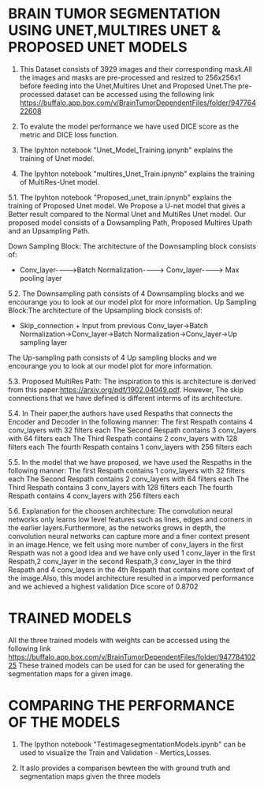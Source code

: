 # BRAIN TUMOR SEGMENTATION USING UNET,MULTIRES UNET & PROPOSED UNET MODELS

1. This Dataset consists of 3929 images and their corresponding mask.All the images and masks are pre-processed and resized to 256x256x1 before feeding into the Unet,Multires Unet and Proposed Unet.The pre-processed dataset can be accessed using the following link https://buffalo.app.box.com/v/BrainTumorDependentFiles/folder/94776422608

2. To evalute the model performance we have used DICE score as the metric and DICE loss function.

3. The Ipyhton notebook "Unet_Model_Training.ipnynb" explains the training of Unet model.

4. The Ipyhton notebook "multires_Unet_Train.ipnynb" explains the training of MultiRes-Unet model.

5.1. The Ipyhton notebook "Proposed_unet_train.ipnynb" explains the training of Proposed Unet model.
We Propose a U-net model that gives a Better result compared to the Normal Unet and MultiRes Unet model.
Our proposed model consists of a Dowsampling Path, Proposed Multires Upath and an Upsampling Path.

 Down Sampling Block: The architecture of the Downsampling block consists of:
 
 *  Conv_layer---->Batch Normalization----> Conv_layer----> Max pooling layer

                                      
                                     
5.2. The Downsampling path consists of 4 Downsampling blocks and we encourange you to look at our model plot for more information.
Up Sampling Block:The architecture of the Upsampling block consists of:

* Skip_connection + Input from previous Conv_layer->Batch Normalization->Conv_layer->Batch Normalization->Conv_layer->Up sampling layer
                    
The Up-sampling path consists of 4 Up sampling blocks and we encourange you to look at our model plot for more information.

5.3. Proposed MultiRes Path: The inspiration to this is architecture is derived from this paper:https://arxiv.org/pdf/1902.04049.pdf. However, The skip connections that we have defined is different interms of its architecture.

5.4. In Their paper,the authors have used Respaths that connects the Encoder and Decoder in the following manner:
The first Respath contains 4 conv_layers with 32 filters each
The Second Respath contains 3 conv_layers with 64 filters each
The Third Respath contains 2 conv_layers with 128 filters each
The fourth Respath contains 1 conv_layers with 256 filters each

5.5. In the model that we have proposed, we have used the Respaths in the following manner:
The first Respath contains 1 conv_layers with 32 filters each
The Second Respath contains 2 conv_layers with 64 filters each
The Third Respath contains 3 conv_layers with 128 filters each
The fourth Respath contains 4 conv_layers with 256 filters each

5.6. Explanation for the choosen architecture: 
The convolution neural networks only learns low level features such as lines, edges and corners in the earlier layers.Furthermore, as the networks grows in depth, the convolution neural networks can capture more and a finer context present in an image.Hence, we felt using more number of conv_layers in the first Respath was not a good idea and we have only used 1 conv_layer in the first Respath,2 conv_layer in the second Respath,3 conv_layer in the third Respath and 4 conv_layers in the 4th Respath that contains more context of the image.Also, this model architecture resulted in a imporved performance and we achieved a highest validation Dice score of 0.8702

# TRAINED MODELS
All the three trained models with weights can be accessed using the following link https://buffalo.app.box.com/v/BrainTumorDependentFiles/folder/94778410225 
These trained models can be used for can be used for generating the segmentation maps for a given image.

# COMPARING THE PERFORMANCE OF THE MODELS
1. The Ipython notebook "TestimagesegmentationModels.ipynb" can be used to visualize the Train and Validation - Mertics,Losses.

2. It aslo provides a comparison bewteen the with ground truth and segmentation maps given the three models







